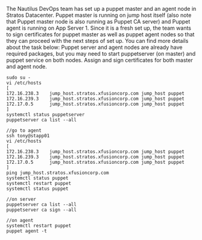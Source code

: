 The Nautilus DevOps team has set up a puppet master and an agent node in Stratos Datacenter. Puppet master is running on jump host itself (also note that Puppet master node is also running as Puppet CA server) and Puppet agent is running on App Server 1. Since it is a fresh set up, the team wants to sign certificates for puppet master as well as puppet agent nodes so that they can proceed with the next steps of set up. You can find more details about the task below:
Puppet server and agent nodes are already have required packages, but you may need to start puppetserver (on master) and puppet service on both nodes.
Assign and sign certificates for both master and agent node.

```
sudo su -
vi /etc/hosts
[
172.16.238.3    jump_host.stratos.xfusioncorp.com jump_host puppet
172.16.239.3    jump_host.stratos.xfusioncorp.com jump_host puppet
172.17.0.5      jump_host.stratos.xfusioncorp.com jump_host puppet
]
systemctl status puppetserver
puppetserver ca list --all

//go to agent
ssh tony@stapp01
vi /etc/hosts
[
172.16.238.3    jump_host.stratos.xfusioncorp.com jump_host puppet
172.16.239.3    jump_host.stratos.xfusioncorp.com jump_host puppet
172.17.0.5      jump_host.stratos.xfusioncorp.com jump_host puppet
]
ping jump_host.stratos.xfusioncorp.com
systemctl status puppet
systemctl restart puppet
systemctl status puppet

//on server
puppetserver ca list --all
puppetserver ca sign --all

//on agent
systemctl restart puppet
puppet agent -t
```